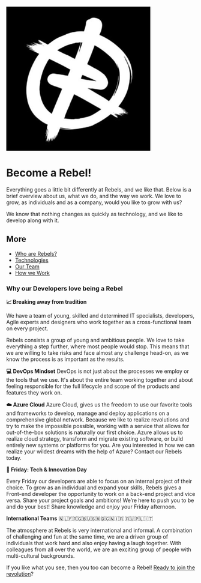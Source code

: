 [![Rebels logo](rebels-logo.png)](https://rebels.io)

# Become a Rebel!

Everything goes a little bit differently at Rebels, and we like that. Below is a brief overview about us, what we do, and the way we work. We love to grow, as individuals and as a company, would you like to grow with us?

We know that nothing changes as quickly as technology, and we like to develop along with it.

## **More**
* [Who are Rebels?](https://rebels.io)
* [Technologies](https://rebels.io/technologies)
* [Our Team](https://rebels.io/team)
* [How we Work](https://rebels.io/philosophy)

### Why our Developers love being a Rebel


**📈 Breaking away from tradition**

We have a team of young, skilled and determined IT specialists, developers, Agile experts and designers who work together as a cross-functional team on every project.

Rebels consists a group of young and ambitious people. We love to take everything a step further, where most people would stop. This means that we are willing to take risks and face almost any challenge head-on, as we know the process is as important as the results.

**💻  DevOps Mindset**
DevOps is not just about the processes we employ or the tools that we use. It's about the entire team working together and about feeling responsible for the full lifecycle and scope of the products and features they work on.

**☁️ Azure Cloud**
Azure Cloud, gives us the freedom to use our favorite tools and frameworks to develop, manage and deploy applications on a comprehensive global network. Because we like to realize revolutions and try to make the impossible possible, working with a service that allows for out-of-the-box solutions is naturally our first choice. Azure allows us to realize cloud strategy, transform and migrate existing software, or build entirely new systems or platforms for you. Are you interested in how we can realize your wildest dreams with the help of Azure? Contact our Rebels today.

**👥 Friday: Tech & Innovation Day**

Every Friday our developers are able to focus on an internal project of their choice. To grow as an individual and expand your skills, Rebels gives a Front-end developer the opportunity to work on a back-end project and vice versa. Share your project goals and ambitions! We’re here to push you to be and do your best!  Share knowledge and enjoy your Friday afternoon.


**International Teams**
🇳🇱🇫🇷🇬🇧🇺🇸🇲🇩🇨🇳🇮🇷 🇷🇺🇵🇱🇮🇹

The atmosphere at Rebels is very international and informal. A combination of challenging and fun at the same time, we are a driven group of individuals that work hard and also enjoy having a laugh together. With colleagues from all over the world, we are an exciting group of people with multi-cultural backgrounds.

If you like what you see, then you too can become a Rebel! [Ready to join the revolution](https://rebels.vaqancies.com/)?